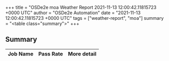 +++
title = "OSDe2e moa Weather Report 2021-11-13 12:00:42.11815723 +0000 UTC"
author = "OSDe2e Automation"
date = "2021-11-13 12:00:42.11815723 +0000 UTC"
tags = ["weather-report", "moa"]
summary = "<table class=\"summary\"></table>"
+++
## Summary

| Job Name | Pass Rate | More detail |
|----------|-----------|-------------|




